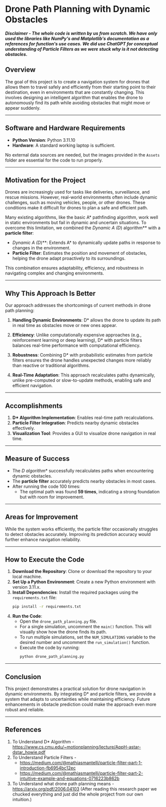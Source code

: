 # Drone Path Planning with Dynamic Obstacles

___Disclaimer - The whole code is written by us from scratch. We have only used the libraries like NumPy's and Matplotlib's documentation as a references for function's use cases. We did use ChatGPT for conceptual understanding of Particle Filters as we were stuck why is it not detecting obstacles.___

## Overview

The goal of this project is to create a navigation system for drones that allows them to travel safely and efficiently from their starting point to their destination, even in environments that are constantly changing. This involves designing an intelligent algorithm that enables the drone to autonomously find its path while avoiding obstacles that might move or appear suddenly.

---

## Software and Hardware Requirements

- **Python Version**: Python 3.11.10
- **Hardware**: A standard working laptop is sufficient.

No external data sources are needed, but the images provided in the `Assets` folder are essential for the code to run properly.

---

## Motivation for the Project

Drones are increasingly used for tasks like deliveries, surveillance, and rescue missions. However, real-world environments often include dynamic challenges, such as moving vehicles, people, or other drones. These conditions make it difficult for drones to plan a safe and efficient path.

Many existing algorithms, like the basic A* pathfinding algorithm, work well in static environments but fail in dynamic and uncertain situations. To overcome this limitation, we combined the **Dynamic A* (D*) algorithm** with a **particle filter**:

- **Dynamic A* (D*)**: Extends A* to dynamically update paths in response to changes in the environment.
- **Particle Filter**: Estimates the position and movement of obstacles, helping the drone adapt proactively to its surroundings.

This combination ensures adaptability, efficiency, and robustness in navigating complex and changing environments.

---

## Why This Approach Is Better

Our approach addresses the shortcomings of current methods in drone path planning:

1. **Handling Dynamic Environments**:
   D* allows the drone to update its path in real time as obstacles move or new ones appear.

2. **Efficiency**:
   Unlike computationally expensive approaches (e.g., reinforcement learning or deep learning), D* with particle filters balances real-time performance with computational efficiency.

3. **Robustness**:
   Combining D* with probabilistic estimates from particle filters ensures the drone handles unexpected changes more reliably than reactive or traditional algorithms.

4. **Real-Time Adaptation**:
   This approach recalculates paths dynamically, unlike pre-computed or slow-to-update methods, enabling safe and efficient navigation.

---

## Accomplishments

1. **D\* Algorithm Implementation**: Enables real-time path recalculations.
2. **Particle Filter Integration**: Predicts nearby dynamic obstacles effectively.
3. **Visualization Tool**: Provides a GUI to visualize drone navigation in real time.

---

## Measure of Success

- The **D* algorithm** successfully recalculates paths when encountering dynamic obstacles.
- The **particle filter** accurately predicts nearby obstacles in most cases.
- After running the code 100 times:
  - The optimal path was found **59 times**, indicating a strong foundation but with room for improvement.

---

## Areas for Improvement

While the system works efficiently, the particle filter occasionally struggles to detect obstacles accurately. Improving its prediction accuracy would further enhance navigation reliability.

---

## How to Execute the Code

1. **Download the Repository**: Clone or download the repository to your local machine.
2. **Set Up a Python Environment**:
   Create a new Python environment with version 3.11.x.
3. **Install Dependencies**:
   Install the required packages using the `requirements.txt` file:
   ```bash
   pip install -r requirements.txt
   ```
4. **Run the Code**:
   - Open the ```drone_path_planning.py``` file.
   - For a single simulation, uncomment the ```main()``` function. This will visually show how the drone finds its path.
   - To run multiple simulations, set the ```NUM_SIMULATIONS``` variable to the desired number and uncomment the ```run_simulation()``` function.
   - Execute the code by running:
        ```python
        python drone_path_planning.py
        ```

---

## Conclusion

This project demonstrates a practical solution for drone navigation in dynamic environments. By integrating D* and particle filters, we provide a system that adapts to uncertainties while maintaining efficiency. Future enhancements in obstacle prediction could make the approach even more robust and reliable.

---

## References
1. To Understand D* Algorithm - https://www.cs.cmu.edu/~motionplanning/lecture/AppH-astar-dstar_howie.pdf
2. To Understand Particle Filters -
   - https://medium.com/@mathiasmantelli/particle-filter-part-1-introduction-fb6954bc12ec
   - https://medium.com/@mathiasmantelli/particle-filter-part-2-intuitive-example-and-equations-0716223b862b
3. To Understand what drone path planning means - https://arxiv.org/pdf/2006.04103 (After reading this research paper we chucked everything and just did the whole project from our own intuition.)